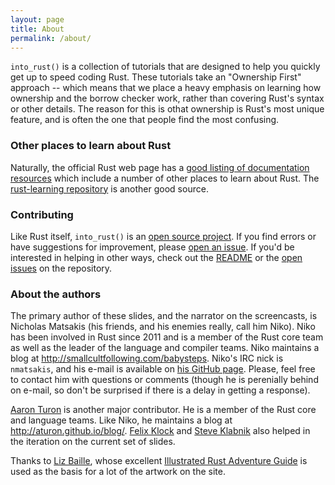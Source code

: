 ```yaml
---
layout: page
title: About
permalink: /about/
---
```


`into_rust()` is a collection of tutorials that are designed to help
you quickly get up to speed coding Rust. These tutorials take an
"Ownership First" approach -- which means that we place a heavy
emphasis on learning how ownership and the borrow checker work, rather
than covering Rust's syntax or other details. The reason for this is
othat ownership is Rust's most unique feature, and is often the one
that people find the most confusing.

### Other places to learn about Rust

Naturally, the official Rust web page has a
[good listing of documentation resources](https://www.rust-lang.org/en-US/documentation.html)
which include a number of other places to learn about Rust. The
[rust-learning repository](https://github.com/ctjhoa/rust-learning) is
another good source.

### Contributing

Like Rust itself, `into_rust()` is an [open source project][gh]. If
you find errors or have suggestions for improvement, please
[open an issue][issues]. If you'd be interested in helping in other
ways, check out the [README][gh] or the [open issues][issues] on the
repository.

[gh]: https://github.com/nikomatsakis/intorust
[issues]: https://github.com/nikomatsakis/intorust/issues

### About the authors

The primary author of these slides, and the narrator on the
screencasts, is Nicholas Matsakis (his friends, and his enemies
really, call him Niko). Niko has been involved in Rust since 2011 and
is a member of the Rust core team as well as the leader of the
language and compiler teams. Niko maintains a blog at
<http://smallcultfollowing.com/babysteps>. Niko's IRC nick is
`nmatsakis`, and his e-mail is available on
[his GitHub page](https://github.com/nikomatsakis/). Please, feel free
to contact him with questions or comments (though he is perenially
behind on e-mail, so don't be surprised if there is a delay in getting
a response).

[Aaron Turon](https://github.com/aturon/) is another major
contributor. He is a member of the Rust core and language teams.  Like
Niko, he maintains a blog at
<http://aturon.github.io/blog/>. [Felix Klock](https://github.com/pnkfelix)
and [Steve Klabnik](https://github.com/steveklabnik) also helped in
the iteration on the current set of slides.

Thanks to [Liz Baille](https://twitter.com/_lizbaillie/), whose
excellent
[Illustrated Rust Adventure Guide](http://www.slideshare.net/LizBaillie/rustconf-2016-illustrated-adventure-guide-65894363)
is used as the basis for a lot of the artwork on the site.

